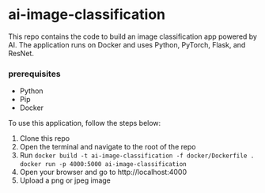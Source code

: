 # ai-image-classification
This repo contains the code to build an image classification app powered by AI. The application runs on Docker and uses Python, PyTorch, Flask, and ResNet.

### prerequisites
- Python
- Pip
- Docker

To use this application, follow the steps below:

1. Clone this repo
2. Open the terminal and navigate to the root of the repo
3. Run
   ```docker build -t ai-image-classification -f docker/Dockerfile .```
   ```docker run -p 4000:5000 ai-image-classification```
4. Open your browser and go to http://localhost:4000
5. Upload a png or jpeg image
